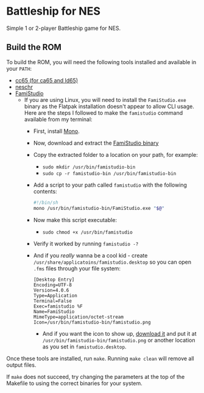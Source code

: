 # Battleship for NES

Simple 1 or 2-player Battleship game for NES.

## Build the ROM

To build the ROM, you will need the following tools installed and available in your `PATH`:

- [cc65 (for ca65 and ld65)](https://cc65.github.io/getting-started.html)
- [neschr](https://github.com/spencerjbeckwith/neschr)
- [FamiStudio](https://famistudio.org/)
  - If you are using Linux, you will need to install the `FamiStudio.exe` binary as the Flatpak installation doesn't appear to allow CLI usage. Here are the steps I followed to make the `famistudio` command available from my terminal:
    - First, install [Mono](https://www.mono-project.com/download/stable/#download-lin-ubuntu).
    - Now, download and extract the [FamiStudio binary](https://github.com/BleuBleu/FamiStudio/releases/download/4.0.6/FamiStudio406-LinuxAMD64.zip)
    - Copy the extracted folder to a location on your path, for example:
      - `sudo mkdir /usr/bin/famistudio-bin`
      - `sudo cp -r famistudio-bin /usr/bin/famistudio-bin`
    - Add a script to your path called `famistudio` with the following contents:

        ```sh
        #!/bin/sh
        mono /usr/bin/famistudio-bin/FamiStudio.exe "$@"
        ```

    - Now make this script executable:
      - `sudo chmod +x /usr/bin/famistudio`
    - Verify it worked by running `famistudio -?`
    - And if you _really_ wanna be a cool kid - create `/usr/share/applicatoins/famistudio.desktop` so you can open `.fms` files through your file system:

        ```desktop
        [Desktop Entry]
        Encoding=UTF-8
        Version=4.0.6
        Type=Application
        Terminal=False
        Exec=famistudio %F
        Name=FamiStudio
        MimeType=application/octet-stream
        Icon=/usr/bin/famistudio-bin/famistudio.png
        ```

      - And if you want the icon to show up, [download it](https://github.com/BleuBleu/FamiStudio/blob/master/FamiStudio/Resources/Icons/FamiStudio.iconset/icon_128x128.png) and put it at `/usr/bin/famistudio-bin/famistudio.png` or another location as you set in `famistudio.desktop`.

Once these tools are installed, run `make`. Running `make clean` will remove all output files.

If `make` does not succeed, try changing the parameters at the top of the Makefile to using the correct binaries for your system.
